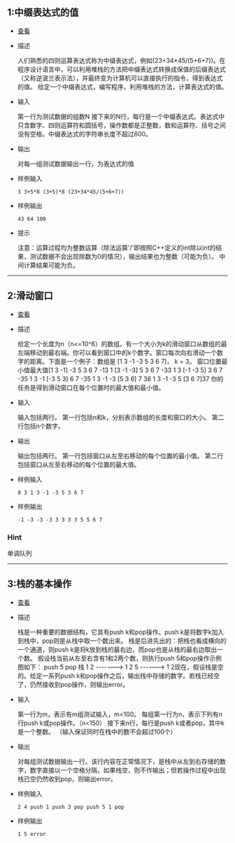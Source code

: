 ## 1:中缀表达式的值

- [查看](http://dsa.openjudge.cn/stack19/1/)

- 描述

  人们熟悉的四则运算表达式称为中缀表达式，例如(23+34*45/(5+6+7))。在程序设计语言中，可以利用堆栈的方法把中缀表达式转换成保值的后缀表达式（又称逆波兰表示法），并最终变为计算机可以直接执行的指令，得到表达式的值。  给定一个中缀表达式，编写程序，利用堆栈的方法，计算表达式的值。

- 输入

  第一行为测试数据的组数N 接下来的N行，每行是一个中缀表达式。表达式中只含数字、四则运算符和圆括号，操作数都是正整数，数和运算符、括号之间没有空格。中缀表达式的字符串长度不超过600。

- 输出

  对每一组测试数据输出一行，为表达式的值

- 样例输入

  `3 3+5*8 (3+5)*8 (23+34*45/(5+6+7)) `

- 样例输出

  `43 64 108 `

- 提示

  注意：运算过程均为整数运算（除法运算'/'即按照C++定义的int除以int的结果，测试数据不会出现除数为0的情况），输出结果也为整数（可能为负）。 中间计算结果可能为负。



---



## 2:滑动窗口

- [查看](http://dsa.openjudge.cn/stack19/2/)

- 描述

  给定一个长度为n（n<=10^6）的数组。有一个大小为k的滑动窗口从数组的最左端移动到最右端。你可以看到窗口中的k个数字。窗口每次向右滑动一个数字的距离。下面是一个例子：数组是 [1 3 -1 -3 5 3 6 7]， k = 3。 窗口位置最小值最大值[1  3  -1] -3  5  3  6  7 -13 1 [3  -1  -3] 5  3  6  7 -33 1  3 [-1  -3  5] 3  6  7 -35 1  3  -1 [-3  5  3] 6  7 -35 1  3  -1  -3 [5  3  6] 7 36 1  3  -1  -3  5 [3  6  7]37  你的任务是得到滑动窗口在每个位置时的最大值和最小值。 

- 输入

  输入包括两行。 第一行包括n和k，分别表示数组的长度和窗口的大小。 第二行包括n个数字。

- 输出

  输出包括两行。 第一行包括窗口从左至右移动的每个位置的最小值。 第二行包括窗口从左至右移动的每个位置的最大值。

- 样例输入

  `8 3 1 3 -1 -3 5 3 6 7`

- 样例输出

  `-1 -3 -3 -3 3 3 3 3 5 5 6 7`

### Hint

单调队列

---

## 3:栈的基本操作

- [查看](http://dsa.openjudge.cn/stack19/3/)

- 描述

  栈是一种重要的数据结构，它具有push k和pop操作。push k是将数字k加入到栈中，pop则是从栈中取一个数出来。 栈是后进先出的：把栈也看成横向的一个通道，则push k是将k放到栈的最右边，而pop也是从栈的最右边取出一个数。 假设栈当前从左至右含有1和2两个数，则执行push 5和pop操作示例图如下：           push 5          pop 栈   1 2  ------->  1 2 5 ------>  1 2现在，假设栈是空的。给定一系列push k和pop操作之后，输出栈中存储的数字。若栈已经空了，仍然接收到pop操作，则输出error。

- 输入

  第一行为m，表示有m组测试输入，m<100。 每组第一行为n，表示下列有n行push k或pop操作。（n<150） 接下来n行，每行是push k或者pop，其中k是一个整数。 （输入保证同时在栈中的数不会超过100个）

- 输出

  对每组测试数据输出一行。该行内容在正常情况下，是栈中从左到右存储的数字，数字直接以一个空格分隔，如果栈空，则不作输出；但若操作过程中出现栈已空仍然收到pop，则输出error。

- 样例输入

  `2 4 push 1 push 3 pop push 5 1 pop`

- 样例输出

  `1 5 error`